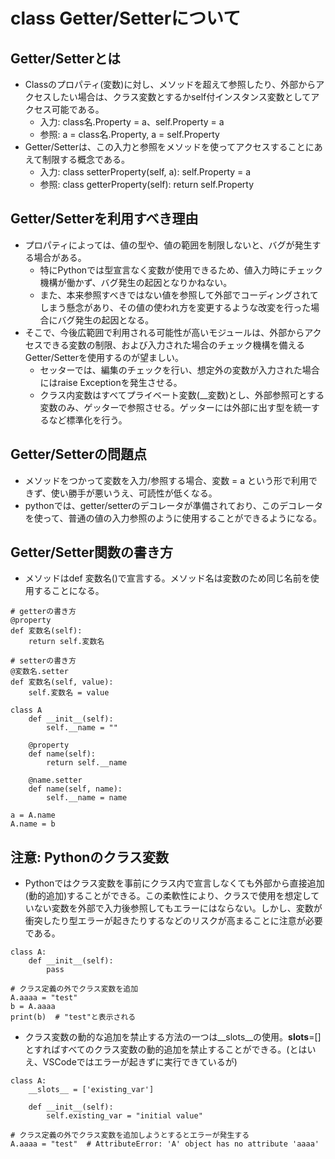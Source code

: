 # class Getter/Setterについて
## Getter/Setterとは
- Classのプロパティ(変数)に対し、メソッドを超えて参照したり、外部からアクセスしたい場合は、クラス変数とするかself付インスタンス変数としてアクセス可能である。
  - 入力: class名.Property = a、self.Property = a
  - 参照: a = class名.Property, a = self.Property
- Getter/Setterは、この入力と参照をメソッドを使ってアクセスすることにあえて制限する概念である。
  - 入力: class setterProperty(self, a):
             self.Property = a
  - 参照: class getterProperty(self):
             return self.Property

## Getter/Setterを利用すべき理由
- プロパティによっては、値の型や、値の範囲を制限しないと、バグが発生する場合がある。
  - 特にPythonでは型宣言なく変数が使用できるため、値入力時にチェック機構が働かず、バグ発生の起因となりかねない。
  - また、本来参照すべきではない値を参照して外部でコーディングされてしまう懸念があり、その値の使われ方を変更するような改変を行った場合にバグ発生の起因となる。
- そこで、今後広範囲で利用される可能性が高いモジュールは、外部からアクセスできる変数の制限、および入力された場合のチェック機構を備えるGetter/Setterを使用するのが望ましい。
  - セッターでは、編集のチェックを行い、想定外の変数が入力された場合にはraise Exceptionを発生させる。
  - クラス内変数はすべてプライベート変数(__変数)とし、外部参照可とする変数のみ、ゲッターで参照させる。ゲッターには外部に出す型を統一するなど標準化を行う。

## Getter/Setterの問題点
- メソッドをつかって変数を入力/参照する場合、変数 = a という形で利用できず、使い勝手が悪いうえ、可読性が低くなる。
- pythonでは、getter/setterのデコレータが準備されており、このデコレータを使って、普通の値の入力参照のように使用することができるようになる。

## Getter/Setter関数の書き方
- メソッドはdef 変数名()で宣言する。メソッド名は変数のため同じ名前を使用することになる。
```
# getterの書き方
@property
def 変数名(self):
    return self.変数名

# setterの書き方
@変数名.setter
def 変数名(self, value):
    self.変数名 = value
```
```
class A
    def __init__(self):
        self.__name = ""

    @property
    def name(self):
        return self.__name

    @name.setter
    def name(self, name):
        self.__name = name

a = A.name
A.name = b
```

## 注意: Pythonのクラス変数
- Pythonではクラス変数を事前にクラス内で宣言しなくても外部から直接追加(動的追加)することができる。この柔軟性により、クラスで使用を想定していない変数を外部で入力後参照してもエラーにはならない。しかし、変数が衝突したり型エラーが起きたりするなどのリスクが高まることに注意が必要である。
```
class A:
    def __init__(self):
        pass

# クラス定義の外でクラス変数を追加
A.aaaa = "test"
b = A.aaaa
print(b)  # "test"と表示される
```
- クラス変数の動的な追加を禁止する方法の一つは__slots__の使用。__slots__=[]とすればすべてのクラス変数の動的追加を禁止することができる。(とはいえ、VSCodeではエラーが起きずに実行できているが)
```
class A:
    __slots__ = ['existing_var']

    def __init__(self):
        self.existing_var = "initial value"

# クラス定義の外でクラス変数を追加しようとするとエラーが発生する
A.aaaa = "test"  # AttributeError: 'A' object has no attribute 'aaaa'
```
